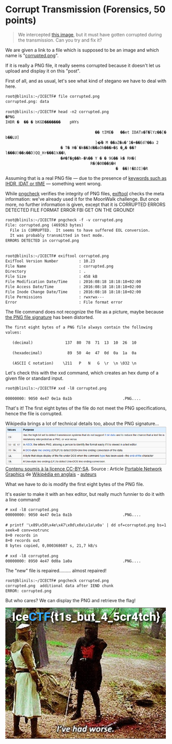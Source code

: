 # Corrupt Transmission (Forensics, 50 points)
>We intercepted
[this image](https://play.icec.tf/problem-static/corrupt_92cee405924ad39fb513e3ef910699b79bb6d45cc5046c051eb9aab3546e22c3.png),
but it must have gotten corrupted during the transmission. Can you try and fix it?

We are given a link to a file which is supposed to be an image and which name is "[corrupted.png](corrupted.png)".

If it is really a PNG file, it really seems corrupted because it doesn't let us upload and display it on this "post".

First of all, and as usual, let's see what kind of stegano we have to deal with here.

```
root@blinils:~/ICECTF# file corrupted.png
corrupted.png: data

root@blinils:~/ICECTF# head -n2 corrupted.png
�PNG
IHDR �  �� � bKGD�������    pHYs
                                    
                                       �� tIME�   ��et IDATx�T�َlYz��[� b��LU]
                                       ]�ͦ� M ��aZ�u�'1�+��Ed?��a 2
                        � T� H�`�k��3d�̌�aOk���>�$ �ر� ��?l���U)��s��D)QQ_Hr���1Ҡ��\
                        �#�f�g��h-�%�� Y � � 9G�� k� RH�(
                                     R�(�0B��$�H
                                                �  ��)!�DJI)�R
```

Assuming that is a real PNG file — due to the presence
of [keywords such as IHDR, IDAT or tIME](http://www.libpng.org/pub/png/spec/1.2/PNG-Chunks.html) — something went wrong.

While [pngcheck](http://www.libpng.org/pub/png/apps/pngcheck.html) verifies the integrity of PNG files,
[exiftool](http://www.sno.phy.queensu.ca/~phil/exiftool/) checks the meta information: we've already used
it for the MoonWalk challenge. But once more, no further information is given, except that it is
CORRUPTED ERRORS DETECTED FILE FORMAT ERROR FBI GET ON THE GROUND!

```
root@blinils:~/ICECTF# pngcheck -f -v corrupted.png
File: corrupted.png (469363 bytes)
  File is CORRUPTED.  It seems to have suffered EOL conversion.
  It was probably transmitted in text mode.
ERRORS DETECTED in corrupted.png


root@blinils:~/ICECTF# exiftool corrupted.png
ExifTool Version Number         : 10.23
File Name                       : corrupted.png
Directory                       : .
File Size                       : 458 kB
File Modification Date/Time     : 2016:08:18 18:18:18+02:00
File Access Date/Time           : 2016:08:18 18:18:18+02:00
File Inode Change Date/Time     : 2016:08:18 18:18:18+02:00
File Permissions                : rwxrwx---
Error                           : File format error
```

The file command does not recognize the file as a picture,
maybe because [the PNG file signature](http://www.libpng.org/pub/png/spec/1.2/PNG-Rationale.html#R.PNG-file-signature)
has been distorted.

```
The first eight bytes of a PNG file always contain the following values:

   (decimal)              137  80  78  71  13  10  26  10
   
   (hexadecimal)           89  50  4e  47  0d  0a  1a  0a
   
   (ASCII C notation)    \211   P   N   G  \r  \n \032 \n
```

Let's check this with the xxd command, which creates an hex dump of a given file or standard input.

```
root@blinils:~/ICECTF# xxd -l8 corrupted.png

00000000: 9050 4e47 0e1a 0a1b                      .PNG....
```

That's it! The first eight bytes of the file do not meet the PNG specifications, hence the file is corrupted.

Wikipedia brings a lot of technical details too, about the PNG signature...
![Capture d'écran de l'article Portable Network Graphics (Wikipedia)](PNG_header.png)
[Contenu soumis à la licence CC-BY-SA](http://creativecommons.org/licenses/by-sa/3.0/deed.fr). Source : Article [Portable Network Graphics](https://en.wikipedia.org/wiki/Portable_Network_Graphics#File_header) de [Wikipédia en anglais](http://en.wikipedia.org) - [auteurs](http://fr.wikipedia.org/w/index.php?title=Portable_Network_Graphics&amp;action=history)

What we have to do is modify the first eight bytes of the PNG file.

It's easier to make it with an hex editor, but really much funnier to do it with a line command!

```
# xxd -l8 corrupted.png
00000000: 9050 4e47 0e1a 0a1b                      .PNG....

# printf '\x89\x50\x4e\x47\x0d\x0a\x1a\x0a' | dd of=corrupted.png bs=1 seek=0 conv=notrunc
8+0 records in
8+0 records out
8 bytes copied, 0,000368607 s, 21,7 kB/s

# xxd -l8 corrupted.png
00000000: 8950 4e47 0d0a 1a0a                      .PNG....
```

The "new" file is repaired......... almost repaired!

```
root@blinils:~/ICECTF# pngcheck corrupted.png
corrupted.png  additional data after IEND chunk
ERROR: corrupted.png
```

But who cares? We can display the PNG and retrieve the flag!

![THE FLAG!](corrupt.png)

